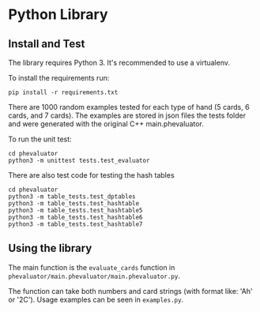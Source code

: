 # Python Library

## Install and Test
The library requires Python 3. It's recommended to use a virtualenv. 

To install the requirements run:
```
pip install -r requirements.txt
``` 


There are 1000 random examples tested for each type of hand (5 cards, 6 cards, and 7 cards). The examples are stored in json files the tests folder and were generated with the original C++ main.phevaluator.


To run the unit test:

```
cd phevaluator
python3 -m unittest tests.test_evaluator
```

There are also test code for testing the hash tables
```
cd phevaluator
python3 -m table_tests.test_dptables
python3 -m table_tests.test_hashtable
python3 -m table_tests.test_hashtable5
python3 -m table_tests.test_hashtable6
python3 -m table_tests.test_hashtable7
```

## Using the library
The main function is the `evaluate_cards` function in `phevaluator/main.phevaluator/main.phevaluator.py`.

The function can take both numbers and card strings (with format like: 'Ah' or '2C'). Usage examples can be seen in `examples.py`.

